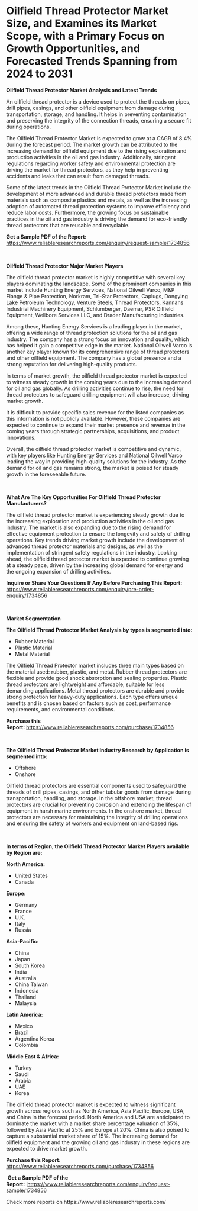<p><h1>Oilfield Thread Protector Market Size, and Examines its Market Scope, with a Primary Focus on Growth Opportunities, and Forecasted Trends Spanning from 2024 to 2031</h1></p><p><strong>Oilfield Thread Protector Market Analysis and Latest Trends</strong></p>
<p><p>An oilfield thread protector is a device used to protect the threads on pipes, drill pipes, casings, and other oilfield equipment from damage during transportation, storage, and handling. It helps in preventing contamination and preserving the integrity of the connection threads, ensuring a secure fit during operations.</p><p>The Oilfield Thread Protector Market is expected to grow at a CAGR of 8.4% during the forecast period. The market growth can be attributed to the increasing demand for oilfield equipment due to the rising exploration and production activities in the oil and gas industry. Additionally, stringent regulations regarding worker safety and environmental protection are driving the market for thread protectors, as they help in preventing accidents and leaks that can result from damaged threads.</p><p>Some of the latest trends in the Oilfield Thread Protector Market include the development of more advanced and durable thread protectors made from materials such as composite plastics and metals, as well as the increasing adoption of automated thread protection systems to improve efficiency and reduce labor costs. Furthermore, the growing focus on sustainable practices in the oil and gas industry is driving the demand for eco-friendly thread protectors that are reusable and recyclable.</p></p>
<p><strong>Get a Sample PDF of the Report:&nbsp;</strong> <a href="https://www.reliableresearchreports.com/enquiry/request-sample/1734856">https://www.reliableresearchreports.com/enquiry/request-sample/1734856</a></p>
<p>&nbsp;</p>
<p><strong>Oilfield Thread Protector Major Market Players</strong></p>
<p><p>The oilfield thread protector market is highly competitive with several key players dominating the landscape. Some of the prominent companies in this market include Hunting Energy Services, National Oilwell Varco, M&P Flange & Pipe Protection, Norkram, Tri-Star Protectors, Caplugs, Dongying Lake Petroleum Technology, Venture Steels, Thread Protectors, Kannans Industrial Machinery Equipment, Schlumberger, Daemar, PSR Oilfield Equipment, Wellbore Services LLC, and Drader Manufacturing Industries.</p><p>Among these, Hunting Energy Services is a leading player in the market, offering a wide range of thread protection solutions for the oil and gas industry. The company has a strong focus on innovation and quality, which has helped it gain a competitive edge in the market. National Oilwell Varco is another key player known for its comprehensive range of thread protectors and other oilfield equipment. The company has a global presence and a strong reputation for delivering high-quality products.</p><p>In terms of market growth, the oilfield thread protector market is expected to witness steady growth in the coming years due to the increasing demand for oil and gas globally. As drilling activities continue to rise, the need for thread protectors to safeguard drilling equipment will also increase, driving market growth.</p><p>It is difficult to provide specific sales revenue for the listed companies as this information is not publicly available. However, these companies are expected to continue to expand their market presence and revenue in the coming years through strategic partnerships, acquisitions, and product innovations.</p><p>Overall, the oilfield thread protector market is competitive and dynamic, with key players like Hunting Energy Services and National Oilwell Varco leading the way in providing high-quality solutions for the industry. As the demand for oil and gas remains strong, the market is poised for steady growth in the foreseeable future.</p></p>
<p>&nbsp;</p>
<p><strong>What Are The Key Opportunities For Oilfield Thread Protector Manufacturers?</strong></p>
<p><p>The oilfield thread protector market is experiencing steady growth due to the increasing exploration and production activities in the oil and gas industry. The market is also expanding due to the rising demand for effective equipment protection to ensure the longevity and safety of drilling operations. Key trends driving market growth include the development of advanced thread protector materials and designs, as well as the implementation of stringent safety regulations in the industry. Looking ahead, the oilfield thread protector market is expected to continue growing at a steady pace, driven by the increasing global demand for energy and the ongoing expansion of drilling activities.</p></p>
<p><strong>Inquire or Share Your Questions If Any Before Purchasing This Report:</strong> <a href="https://www.reliableresearchreports.com/enquiry/pre-order-enquiry/1734856">https://www.reliableresearchreports.com/enquiry/pre-order-enquiry/1734856</a></p>
<p>&nbsp;</p>
<p><strong>Market Segmentation</strong></p>
<p><strong>The Oilfield Thread Protector Market Analysis by types is segmented into:</strong></p>
<p><ul><li>Rubber Material</li><li>Plastic Material</li><li>Metal Material</li></ul></p>
<p><p>The Oilfield Thread Protector market includes three main types based on the material used: rubber, plastic, and metal. Rubber thread protectors are flexible and provide good shock absorption and sealing properties. Plastic thread protectors are lightweight and affordable, suitable for less demanding applications. Metal thread protectors are durable and provide strong protection for heavy-duty applications. Each type offers unique benefits and is chosen based on factors such as cost, performance requirements, and environmental conditions.</p></p>
<p><strong>Purchase this Report:&nbsp;</strong><a href="https://www.reliableresearchreports.com/purchase/1734856">https://www.reliableresearchreports.com/purchase/1734856</a></p>
<p>&nbsp;</p>
<p><strong>The Oilfield Thread Protector Market Industry Research by Application is segmented into:</strong></p>
<p><ul><li>Offshore</li><li>Onshore</li></ul></p>
<p><p>Oilfield thread protectors are essential components used to safeguard the threads of drill pipes, casings, and other tubular goods from damage during transportation, handling, and storage. In the offshore market, thread protectors are crucial for preventing corrosion and extending the lifespan of equipment in harsh marine environments. In the onshore market, thread protectors are necessary for maintaining the integrity of drilling operations and ensuring the safety of workers and equipment on land-based rigs.</p></p>
<p>&nbsp;</p>
<p><strong>In terms of Region, the Oilfield Thread Protector Market Players available by Region are:</strong></p>
<p>
    <p> <strong> North America: </strong>
        <ul>
            <li>United States</li>
            <li>Canada</li>
        </ul>
        </p> 
    <p> <strong> Europe: </strong>
        <ul>
            <li>Germany</li>
            <li>France</li>
            <li>U.K.</li>
            <li>Italy</li>
            <li>Russia</li>
        </ul>
        </p> 
    <p> <strong> Asia-Pacific: </strong>
        <ul>
            <li>China</li>
            <li>Japan</li>
            <li>South Korea</li>
            <li>India</li>
            <li>Australia</li>
            <li>China Taiwan</li>
            <li>Indonesia</li>
            <li>Thailand</li>
            <li>Malaysia</li>
        </ul>
        </p> 
    <p> <strong> Latin America: </strong>
        <ul>
            <li>Mexico</li>
            <li>Brazil</li>
            <li>Argentina Korea</li>
            <li>Colombia</li>
        </ul>
        </p> 
    <p> <strong> Middle East & Africa: </strong>
        <ul>
            <li>Turkey</li>
            <li>Saudi</li>
            <li>Arabia</li>
            <li>UAE</li>
            <li>Korea</li>
        </ul>
    </p>
    </p>
<p><p>The oilfield thread protector market is expected to witness significant growth across regions such as North America, Asia Pacific, Europe, USA, and China in the forecast period. North America and USA are anticipated to dominate the market with a market share percentage valuation of 35%, followed by Asia Pacific at 25% and Europe at 20%. China is also poised to capture a substantial market share of 15%. The increasing demand for oilfield equipment and the growing oil and gas industry in these regions are expected to drive market growth.</p></p>
<p><strong>Purchase this Report: </strong><a href="https://www.reliableresearchreports.com/purchase/1734856">https://www.reliableresearchreports.com/purchase/1734856</a></p>
<p>&nbsp;<strong>Get a Sample PDF of the Report:&nbsp;&nbsp;</strong><a href="https://www.reliableresearchreports.com/enquiry/request-sample/1734856">https://www.reliableresearchreports.com/enquiry/request-sample/1734856</a></p>
<p><strong></strong></p>
<p>Check more reports on https://www.reliableresearchreports.com/</p>